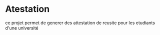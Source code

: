 # Atestation
ce projet permet de generer des attestation de reusite pour les etudiants d'une université 
